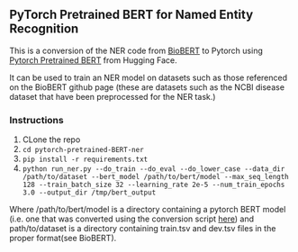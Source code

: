 ## PyTorch Pretrained BERT for Named Entity Recognition
This is a conversion of the NER code from [BioBERT](https://github.com/dmis-lab/biobert) to Pytorch using [Pytorch Pretrained BERT](https://github.com/huggingface/pytorch-pretrained-BERT) from Hugging Face.

It can be used to train an NER model on datasets such as those referenced on the BioBERT github page (these are datasets such as the NCBI disease dataset that have been preprocessed for the NER task.)

### Instructions
1. CLone the repo
2. `cd pytorch-pretrained-BERT-ner`
3. `pip install -r requirements.txt`
4. `python run_ner.py --do_train --do_eval --do_lower_case --data_dir /path/to/dataset --bert_model /path/to/bert/model --max_seq_length 128 --train_batch_size 32 --learning_rate 2e-5 --num_train_epochs 3.0 --output_dir /tmp/bert_output`

Where /path/to/bert/model is a directory containing a pytorch BERT model (i.e. one that was converted using the conversion script [here](https://github.com/huggingface/pytorch-pretrained-BERT/blob/master/pytorch_pretrained_bert/convert_pytorch_checkpoint_to_tf.py)) and path/to/dataset is a directory containing train.tsv and dev.tsv files in the proper format(see BioBERT).
